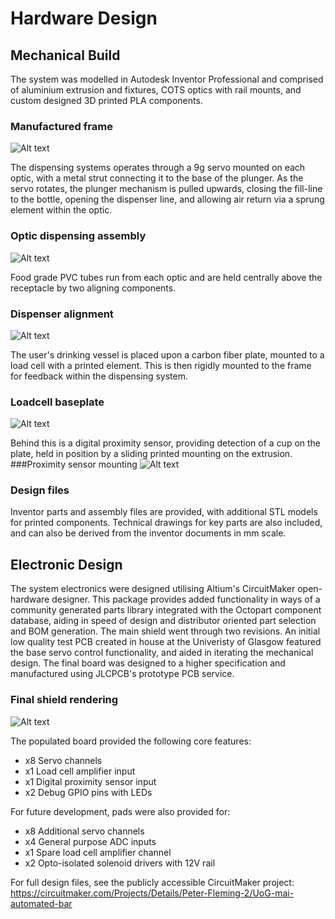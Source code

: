 # Hardware Design

## Mechanical Build
The system was modelled in Autodesk Inventor Professional and comprised of aluminium extrusion and fixtures, COTS optics 
with rail mounts, and custom designed 3D printed PLA components. 
### Manufactured frame
![Alt text](assets/FrameRendering.PNG)

The dispensing systems operates through a 9g servo mounted on each optic, with a metal strut connecting it to the base of the 
plunger. As the servo rotates, the plunger mechanism is pulled upwards, closing the fill-line to the bottle, opening the 
dispenser line, and allowing air return via a sprung element within the optic.

### Optic dispensing assembly
![Alt text](assets/OpticRendering.png)

Food grade PVC tubes run from each optic and are held centrally above the receptacle by two aligning components.

### Dispenser alignment
![Alt text](assets/TubeRendering.png)

The user's drinking vessel is placed upon a carbon fiber plate, mounted to a load cell with a printed element. This is 
then rigidly mounted to the frame for feedback within the dispensing system.

### Loadcell baseplate
![Alt text](assets/PlateRendering.png)

Behind this is a digital proximity sensor, providing detection of a cup on the plate, held in position by a sliding 
printed mounting on the extrusion.
###Proximity sensor mounting
![Alt text](assets/ProxRendering.png)

### Design files

Inventor parts and assembly files are provided, with additional STL models for printed components. Technical drawings 
for key parts are also included, and can also be derived from the inventor documents in mm scale. 

## Electronic Design
The system electronics were designed utilising Altium's CircuitMaker open-hardware designer. This package provides added 
functionality in ways of a community generated parts library integrated with the Octopart component database, aiding in 
speed of design and distributor oriented part selection and BOM generation. The main shield went through two revisions. 
An initial low quality test PCB created in house at the Univeristy of Glasgow featured the base servo control 
functionality, and aided in iterating the mechanical design.  The final board was designed to a higher specification and 
manufactured using JLCPCB's prototype PCB service.

### Final shield rendering
![Alt text](assets/ShieldRendering.PNG)

The populated board provided the following core features:
* x8 Servo channels
* x1 Load cell amplifier input
* x1 Digital proximity sensor input
* x2 Debug GPIO pins with LEDs

For future development, pads were also provided for:
* x8 Additional servo channels
* x4 General purpose ADC inputs
* x1 Spare load cell amplifier channel
* x2 Opto-isolated solenoid drivers with 12V rail

For full design files, see the publicly accessible CircuitMaker project: https://circuitmaker.com/Projects/Details/Peter-Fleming-2/UoG-mai-automated-bar

